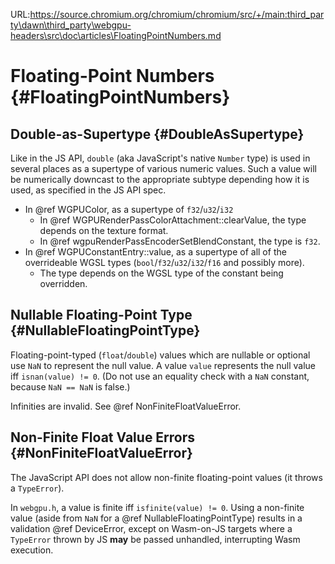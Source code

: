 URL:https://source.chromium.org/chromium/chromium/src/+/main:third_party\dawn\third_party\webgpu-headers\src\doc\articles\FloatingPointNumbers.md
# Floating-Point Numbers {#FloatingPointNumbers}

## Double-as-Supertype {#DoubleAsSupertype}

Like in the JS API, `double` (aka JavaScript's native `Number` type) is used in several places as a supertype of various numeric values.
Such a value will be numerically downcast to the appropriate subtype depending how it is used,
as specified in the JS API spec.

- In @ref WGPUColor, as a supertype of `f32`/`u32`/`i32`
    - In @ref WGPURenderPassColorAttachment::clearValue, the type depends on the texture format.
    - In @ref wgpuRenderPassEncoderSetBlendConstant, the type is `f32`.
- In @ref WGPUConstantEntry::value, as a supertype of all of the overrideable WGSL types
  (`bool`/`f32`/`u32`/`i32`/`f16` and possibly more).
    - The type depends on the WGSL type of the constant being overridden.

## Nullable Floating-Point Type {#NullableFloatingPointType}

Floating-point-typed (`float`/`double`) values which are nullable or optional use `NaN` to
represent the null value. A value `value` represents the null value iff `isnan(value) != 0`.
(Do not use an equality check with a `NaN` constant, because `NaN == NaN` is false.)

Infinities are invalid. See @ref NonFiniteFloatValueError.

## Non-Finite Float Value Errors {#NonFiniteFloatValueError}

The JavaScript API does not allow non-finite floating-point values (it throws a `TypeError`).

In `webgpu.h`, a value is finite iff `isfinite(value) != 0`.
Using a non-finite value (aside from `NaN` for a @ref NullableFloatingPointType)
results in a validation @ref DeviceError, except on Wasm-on-JS targets where a `TypeError`
thrown by JS **may** be passed unhandled, interrupting Wasm execution.
